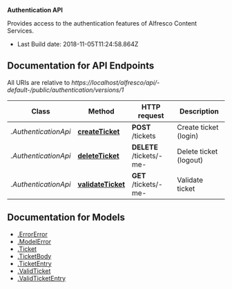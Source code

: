 **Authentication API**

Provides access to the authentication features of Alfresco Content Services.


- Last Build date: 2018-11-05T11:24:58.864Z


## Documentation for API Endpoints

All URIs are relative to *https://localhost/alfresco/api/-default-/public/authentication/versions/1*

Class | Method | HTTP request | Description
------------ | ------------- | ------------- | -------------
*.AuthenticationApi* | [**createTicket**](docs/AuthenticationApi.md#createTicket) | **POST** /tickets | Create ticket (login)
*.AuthenticationApi* | [**deleteTicket**](docs/AuthenticationApi.md#deleteTicket) | **DELETE** /tickets/-me- | Delete ticket (logout)
*.AuthenticationApi* | [**validateTicket**](docs/AuthenticationApi.md#validateTicket) | **GET** /tickets/-me- | Validate ticket


## Documentation for Models

 - [.ErrorError](docs/ErrorError.md)
 - [.ModelError](docs/ModelError.md)
 - [.Ticket](docs/Ticket.md)
 - [.TicketBody](docs/TicketBody.md)
 - [.TicketEntry](docs/TicketEntry.md)
 - [.ValidTicket](docs/ValidTicket.md)
 - [.ValidTicketEntry](docs/ValidTicketEntry.md)

